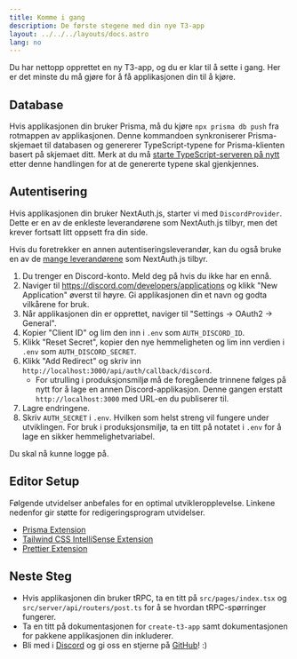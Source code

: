 ```yaml
---
title: Komme i gang
description: De første stegene med din nye T3-app
layout: ../../../layouts/docs.astro
lang: no
---
```


Du har nettopp opprettet en ny T3-app, og du er klar til å sette i gang. Her er det minste du må gjøre for å få applikasjonen din til å kjøre.

## Database

Hvis applikasjonen din bruker Prisma, må du kjøre `npx prisma db push` fra rotmappen av applikasjonen. Denne kommandoen synkroniserer Prisma-skjemaet til databasen og genererer TypeScript-typene for Prisma-klienten basert på skjemaet ditt. Merk at du må [starte TypeScript-serveren på nytt](https://tinytip.co/tips/vscode-restart-ts/) etter denne handlingen for at de genererte typene skal gjenkjennes.

## Autentisering

Hvis applikasjonen din bruker NextAuth.js, starter vi med `DiscordProvider`. Dette er en av de enkleste leverandørene som NextAuth.js tilbyr, men det krever fortsatt litt oppsett fra din side.

Hvis du foretrekker en annen autentiseringsleverandør, kan du også bruke en av de [mange leverandørene](https://next-auth.js.org/providers/) som NextAuth.js tilbyr.

1. Du trenger en Discord-konto. Meld deg på hvis du ikke har en ennå.
2. Naviger til https://discord.com/developers/applications og klikk "New Application" øverst til høyre. Gi applikasjonen din et navn og godta vilkårene for bruk.
3. Når applikasjonen din er opprettet, naviger til "Settings → OAuth2 → General".
4. Kopier "Client ID" og lim den inn i `.env` som `AUTH_DISCORD_ID`.
5. Klikk "Reset Secret", kopier den nye hemmeligheten og lim inn verdien i `.env` som `AUTH_DISCORD_SECRET`.
6. Klikk "Add Redirect" og skriv inn `http://localhost:3000/api/auth/callback/discord`.
   - For utrulling i produksjonsmiljø må de foregående trinnene følges på nytt for å lage en annen Discord-applikasjon. Denne gangen erstatt `http://localhost:3000` med URL-en du publiserer til.
7. Lagre endringene.
8. Skriv `AUTH_SECRET` i `.env`. Hvilken som helst streng vil fungere under utviklingen. For bruk i produksjonsmiljø, ta en titt på notatet i `.env` for å lage en sikker hemmelighetvariabel.

Du skal nå kunne logge på.

## Editor Setup

Følgende utvidelser anbefales for en optimal utvikleropplevelse. Linkene nedenfor gir støtte for redigeringsprogram utvidelser.

- [Prisma Extension](https://www.prisma.io/docs/guides/development-environment/editor-setup)
- [Tailwind CSS IntelliSense Extension](https://tailwindcss.com/docs/editor-setup)
- [Prettier Extension](https://prettier.io/docs/en/editors.html)

## Neste Steg

- Hvis applikasjonen din bruker tRPC, ta en titt på `src/pages/index.tsx` og `src/server/api/routers/post.ts` for å se hvordan tRPC-spørringer fungerer.
- Ta en titt på dokumentasjonen for `create-t3-app` samt dokumentasjonen for pakkene applikasjonen din inkluderer.
- Bli med i [Discord](https://t3.gg/discord) og gi oss en stjerne på [GitHub](https://github.com/t3-oss/create-t3-app)! :)

